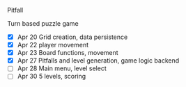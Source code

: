 
Pitfall

Turn based puzzle game

- [x] Apr 20 Grid creation, data persistence
- [x] Apr 22 player movement
- [x] Apr 23 Board functions, movement
- [x] Apr 27 Pitfalls and level generation, game logic backend
- [ ] Apr 28 Main menu, level select
- [ ] Apr 30 5 levels, scoring
